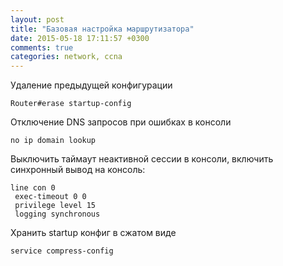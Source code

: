 ```yaml
---
layout: post
title: "Базовая настройка маршрутизатора"
date: 2015-05-18 17:11:57 +0300
comments: true
categories: network, ccna
---
```

Удаление предыдущей конфигурации

```
Router#erase startup-config
```

Отключение DNS запросов при ошибках в консоли
```
no ip domain lookup
```

Выключить таймаут неактивной сессии в консоли, включить синхронный вывод на консоль:
```
line con 0
 exec-timeout 0 0
 privilege level 15
 logging synchronous
```

Хранить startup конфиг в сжатом виде
```
service compress-config 
```
